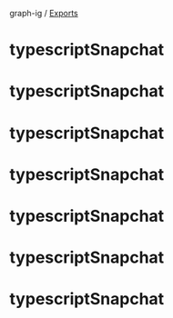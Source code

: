 graph-ig / [Exports](modules.md)

# typescriptSnapchat
# typescriptSnapchat
# typescriptSnapchat
# typescriptSnapchat
# typescriptSnapchat
# typescriptSnapchat
# typescriptSnapchat
